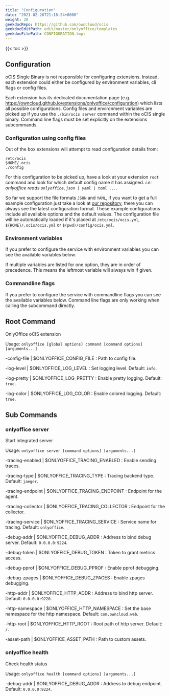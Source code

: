```yaml
---
title: "Configuration"
date: "2021-02-26T21:18:24+0000"
weight: 20
geekdocRepo: https://github.com/owncloud/ocis
geekdocEditPath: edit/master/onlyoffice/templates
geekdocFilePath: CONFIGURATION.tmpl
---
```


{{< toc >}}

## Configuration

oCIS Single Binary is not responsible for configuring extensions. Instead, each extension could either be configured by environment variables, cli flags or config files.

Each extension has its dedicated documentation page (e.g. https://owncloud.github.io/extensions/onlyoffice/configuration) which lists all possible configurations. Config files and environment variables are picked up if you use the `./bin/ocis server` command within the oCIS single binary. Command line flags must be set explicitly on the extensions subcommands.

### Configuration using config files

Out of the box extensions will attempt to read configuration details from:

```console
/etc/ocis
$HOME/.ocis
./config
```

For this configuration to be picked up, have a look at your extension `root` command and look for which default config name it has assigned. *i.e: onlyoffice reads `onlyoffice.json | yaml | toml ...`*.

So far we support the file formats `JSON` and `YAML`, if you want to get a full example configuration just take a look at [our repository](https://github.com/owncloud/ocis/tree/master/onlyoffice/config), there you can always see the latest configuration format. These example configurations include all available options and the default values. The configuration file will be automatically loaded if it's placed at `/etc/ocis/ocis.yml`, `${HOME}/.ocis/ocis.yml` or `$(pwd)/config/ocis.yml`.

### Environment variables

If you prefer to configure the service with environment variables you can see the available variables below.

If multiple variables are listed for one option, they are in order of precedence. This means the leftmost variable will always win if given.

### Commandline flags

If you prefer to configure the service with commandline flags you can see the available variables below. Command line flags are only working when calling the subcommand directly.

## Root Command

OnlyOffice oCIS extension

Usage: `onlyoffice [global options] command [command options] [arguments...]`

-config-file |  $ONLYOFFICE_CONFIG_FILE
: Path to config file.

-log-level |  $ONLYOFFICE_LOG_LEVEL
: Set logging level. Default: `info`.

-log-pretty |  $ONLYOFFICE_LOG_PRETTY
: Enable pretty logging. Default: `true`.

-log-color |  $ONLYOFFICE_LOG_COLOR
: Enable colored logging. Default: `true`.

## Sub Commands

### onlyoffice server

Start integrated server

Usage: `onlyoffice server [command options] [arguments...]`

-tracing-enabled |  $ONLYOFFICE_TRACING_ENABLED
: Enable sending traces.

-tracing-type |  $ONLYOFFICE_TRACING_TYPE
: Tracing backend type. Default: `jaeger`.

-tracing-endpoint |  $ONLYOFFICE_TRACING_ENDPOINT
: Endpoint for the agent.

-tracing-collector |  $ONLYOFFICE_TRACING_COLLECTOR
: Endpoint for the collector.

-tracing-service |  $ONLYOFFICE_TRACING_SERVICE
: Service name for tracing. Default: `onlyoffice`.

-debug-addr |  $ONLYOFFICE_DEBUG_ADDR
: Address to bind debug server. Default: `0.0.0.0:9224`.

-debug-token |  $ONLYOFFICE_DEBUG_TOKEN
: Token to grant metrics access.

-debug-pprof |  $ONLYOFFICE_DEBUG_PPROF
: Enable pprof debugging.

-debug-zpages |  $ONLYOFFICE_DEBUG_ZPAGES
: Enable zpages debugging.

-http-addr |  $ONLYOFFICE_HTTP_ADDR
: Address to bind http server. Default: `0.0.0.0:9220`.

-http-namespace |  $ONLYOFFICE_HTTP_NAMESPACE
: Set the base namespace for the http namespace. Default: `com.owncloud.web`.

-http-root |  $ONLYOFFICE_HTTP_ROOT
: Root path of http server. Default: `/`.

-asset-path |  $ONLYOFFICE_ASSET_PATH
: Path to custom assets.

### onlyoffice health

Check health status

Usage: `onlyoffice health [command options] [arguments...]`

-debug-addr |  $ONLYOFFICE_DEBUG_ADDR
: Address to debug endpoint. Default: `0.0.0.0:9224`.

